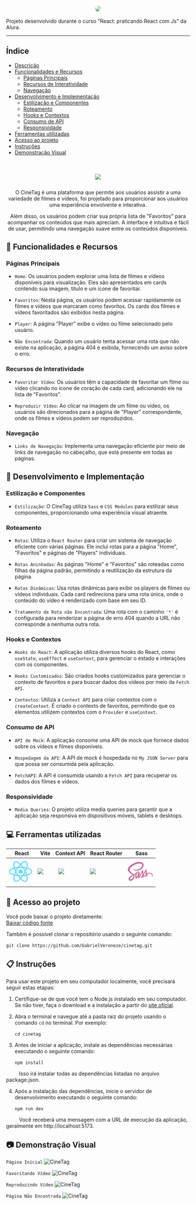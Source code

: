 <p align="center"> <img height="250px" src="https://github.com/GabrielVeroneze/cinetag/assets/95183901/0148a528-6cf6-4712-a318-1e0dc4893019" style="border-radius: 20px"> </p>
<p>Projeto desenvolvido durante o curso "React: praticando React com Js" da Alura.</p>

<hr>

## Índice

- [Descrição](#descricao)
- [Funcionalidades e Recursos](#rocket-funcionalidades-e-recursos)
   - [Páginas Principais](#páginas-principais)
   - [Recursos de Interatividade](#recursos-de-interatividade)
   - [Navegação](#navegação)
- [Desenvolvimento e Implementação](#toolbox-desenvolvimento-e-implementação)
   - [Estilização e Componentes](#estilização-e-componentes)
   - [Roteamento](#roteamento)
   - [Hooks e Contextos](#hooks-e-contextos)
   - [Consumo de API](#consumo-de-api)
   - [Responsividade](#responsividade)
- [Ferramentas utilizadas](#computer-ferramentas-utilizadas)
- [Acesso ao projeto](#open_file_folder-acesso-ao-projeto)
- [Instruções](#clipboard-instruções)
- [Demonstração Visual](#demonstração-visual)

<h1 align="center" id="descricao"><img width="250px" src="https://github.com/GabrielVeroneze/cinetag/assets/95183901/c3655089-5676-4536-8d00-9296165f26aa"></h1>
<p align="center">O CineTag é uma plataforma que permite aos usuários assistir a uma variedade de filmes e vídeos, foi projetado para proporcionar aos usuários uma experiência envolvente e interativa.</p>

<p align="center">Além disso, os usuários podem criar sua própria lista de "Favoritos" para acompanhar os conteúdos que mais apreciam. A interface é intuitiva e fácil de usar, permitindo uma navegação suave entre os conteúdos disponíveis.</p>

## :rocket: Funcionalidades e Recursos

### Páginas Principais

- `Home`: Os usuários podem explorar uma lista de filmes e vídeos disponíveis para visualização. Eles são apresentados em cards contendo sua imagem, título e um ícone de favoritar.

- `Favoritos`: Nesta página, os usuários podem acessar rapidamente os filmes e vídeos que marcaram como favoritos. Os cards dos filmes e vídeos favoritados são exibidos nesta página.

- `Player`: A página "Player" exibe o vídeo ou filme selecionado pelo usuário.

- `Não Encontrada`: Quando um usuário tenta acessar uma rota que não existe na aplicação, a página 404 é exibida, fornecendo um aviso sobre o erro.

### Recursos de Interatividade

- `Favoritar Vídeo`: Os usuários têm a capacidade de favoritar um filme ou vídeo clicando no ícone de coração de cada card, adicionando ele na lista de "Favoritos".

- `Reproduzir Vídeo`: Ao clicar na imagem de um filme ou vídeo, os usuários são direcionados para a página de "Player" correspondente, onde os filmes e vídeos podem ser reproduzidos.

### Navegação

- `Links de Navegação`: Implementa uma navegação eficiente por meio de links de navegação no cabeçalho, que está presente em todas as páginas.

## :toolbox: Desenvolvimento e Implementação

### Estilização e Componentes

- `Estilização`: O CineTag utiliza `Sass` e `CSS Modules` para estilizar seus componentes, proporcionando uma experiência visual atraente.

### Roteamento

- `Rotas`: Utiliza o `React Router` para criar um sistema de navegação eficiente com várias páginas. Ele inclui rotas para a página "Home", "Favoritos" e páginas de "Players" individuais.

- `Rotas Aninhadas`: As páginas "Home" e "Favoritos" são roteadas como filhas da página padrão, permitindo a reutilização da estrutura da página.

- `Rotas Dinâmicas`: Usa rotas dinâmicas para exibir os players de filmes ou vídeos individuais. Cada card redireciona para uma rota única, onde o conteúdo do vídeo é renderizado com base em seu ID.

- `Tratamento de Rota não Encontrada`: Uma rota com o caminho `'*'` é configurada para renderizar a página de erro 404 quando a URL não corresponde a nenhuma outra rota.

### Hooks e Contextos

- `Hooks do React`: A aplicação utiliza diversos hooks do React, como `useState`, `useEffect` e `useContext`, para gerenciar o estado e interações com os componentes.

- `Hooks Customizados`: São criados hooks customizados para gerenciar o contexto de favoritos e para buscar dados dos vídeos por meio da `Fetch API`.

- `Contextos`: Utiliza a `Context API` para criar contextos com o `createContext`. É criado o contexto de favoritos, permitindo que os elementos utilizem contextos com o `Provider` e `useContext`.

### Consumo de API

- `API de Mock`: A aplicação consome uma API de mock que fornece dados sobre os vídeos e filmes disponíveis.

- `Hospedagem da API`: A API de mock é hospedada no `My JSON Server` para que possa ser consumida pela aplicação.

- `FetchAPI`: A API é consumida usando a `Fetch API` para recuperar os dados dos filmes e vídeos.

### Responsividade

- `Media Queries`: O projeto utiliza media queries para garantir que a aplicação seja responsiva em dispositivos móveis, tablets e desktops.


## :computer: Ferramentas utilizadas

| &nbsp; React | &nbsp; Vite | Context API | React Router | &nbsp; Sass |
| ------------ | ----------- | ----------- | ------------ | ----------- |
<img height="65px" src="https://raw.githubusercontent.com/devicons/devicon/master/icons/react/react-original.svg"> | <img height="65px" src="https://github.com/GabrielVeroneze/space-app/assets/95183901/6810d45b-69d9-4282-a255-f4afa9c06f54"> | &nbsp; <img height="70px" src="https://github.com/GabrielVeroneze/feira-virtual/assets/95183901/63e05b70-6218-455f-b37d-f5d888cd3748"> | <img height="50px" src="https://github.com/GabrielVeroneze/react-blog/assets/95183901/e4274260-9415-408e-9757-5f2277c42a29"> | <img height="70px" src="https://raw.githubusercontent.com/devicons/devicon/master/icons/sass/sass-original.svg">

## :open_file_folder: Acesso ao projeto
Você pode baixar o projeto diretamente:  
[Baixar código fonte](https://github.com/GabrielVeroneze/cinetag/archive/refs/heads/main.zip)

Também é possível clonar o repositório usando o seguinte comando:
```
git clone https://github.com/GabrielVeroneze/cinetag.git
```

## :clipboard: Instruções
Para usar este projeto em seu computador localmente, você precisará seguir estas etapas:

1. Certifique-se de que você tem o Node.js instalado em seu computador. Se não tiver, faça o download e a instalação a partir do [site oficial](https://nodejs.org/).

2. Abra o terminal e navegue até a pasta raiz do projeto usando o comando `cd` no terminal. Por exemplo:
   ```
   cd cinetag
   ```
3. Antes de iniciar a aplicação, instale as dependências necessárias executando o seguinte comando:
   ```
   npm install
   ```
&nbsp; &nbsp; &nbsp; &nbsp; &nbsp;Isso irá instalar todas as dependências listadas no arquivo package.json.

4. Após a instalação das dependências, inicie o servidor de desenvolvimento executando o seguinte comando:
   ```
   npm run dev
   ```
&nbsp; &nbsp; &nbsp; &nbsp; &nbsp;Você receberá uma mensagem com a URL de execução da aplicação, geralmente em http://localhost:5173.
<br>

## :camera: Demonstração Visual
`Página Inícial`
![CineTag](https://github.com/GabrielVeroneze/cinetag/assets/95183901/a22034e7-731d-4a9c-b030-a3f86a86cbb1)

`Favoritando Vídeo`
![CineTag](https://github.com/GabrielVeroneze/cinetag/assets/95183901/624890be-9803-4608-a73a-b97a715b9894)

`Reproduzindo Vídeo`
![CineTag](https://github.com/GabrielVeroneze/cinetag/assets/95183901/b982086d-6fde-4cc8-9049-91f631f576b4)

`Página Não Encontrada`
![CineTag](https://github.com/GabrielVeroneze/cinetag/assets/95183901/63bb33eb-1d35-4495-a096-6f2a21bc9509)
